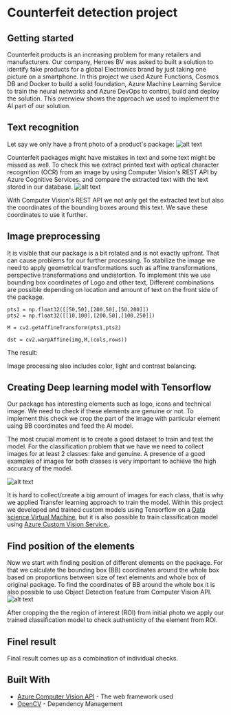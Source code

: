 # Counterfeit detection project

## Getting started
Counterfeit products is an increasing problem for many retailers and manufacturers. Our company, Heroes BV was asked to built a solution to identify fake products for a global Electronics brand by just taking one picture on a smartphone. In this project we used Azure Functions, Cosmos DB and Docker to build a solid foundation, Azure Machine Learning Service to train the neural networks and Azure DevOps to control, build and deploy the solution. This overwiew shows the approach we used to implement the AI part of our solution.

## Text  recognition
Let say we only have a front photo of a product's package:
![alt text](https://camo.githubusercontent.com/d4f8564ac8814286de6fe9868ed51c653923eb89/687474703a2f2f74686568756e74696e67746f6e69616e2e636f6d2f77702d636f6e74656e742f75706c6f6164732f323031342f31322f7061636b6167655f7069632e6a7067)

Counterfeit packages might have mistakes in text and some text might be missed as well. To check this we extract printed text with optical character recognition (OCR) from an image by using Computer Vision's REST API by Azure Cognitive Services. and compare the extracted text with the text stored in our database.
![alt text](https://camo.githubusercontent.com/d4f8564ac8814286de6fe9868ed51c653923eb89/687474703a2f2f74686568756e74696e67746f6e69616e2e636f6d2f77702d636f6e74656e742f75706c6f6164732f323031342f31322f7061636b6167655f7069632e6a7067)


With Computer Vision's REST API we not only get the extracted text but also the coordinates of the bounding boxes around this text. We save these coordinates to use it further.


## Image preprocessing
It is visible that our package is a bit rotated and is not exactly upfront. That can cause problems for our further processing. To stabilize the image we need to apply geometrical transformations such as affine transformations, perspective transformations and undistortion. To implement this we use bounding box coordinates of Logo and other text,  Different combinations are possible depending on location and amount of text on the front side of the package. 

```
pts1 = np.float32([[50,50],[200,50],[50,200]])
pts2 = np.float32([[10,100],[200,50],[100,250]])

M = cv2.getAffineTransform(pts1,pts2)

dst = cv2.warpAffine(img,M,(cols,rows))
```
The result:


Image processing also includes color, light and contrast balancing.

## Creating Deep learning model with Tensorflow
Our package has interesting elements such as logo, icons and technical image. We need to check if these elements are genuine or not. To implement this check we crop the part of the image with particular element using BB coordinates and feed the AI model.

The most crucial moment is to create a good dataset to train and test the model. For the classification problem that we have we need to collect images for at least 2 classes: fake and genuine. A presence of a good examples of images for both classes is very important to achieve the high accuracy of the model. 

![alt text](https://camo.githubusercontent.com/d4f8564ac8814286de6fe9868ed51c653923eb89/687474703a2f2f74686568756e74696e67746f6e69616e2e636f6d2f77702d636f6e74656e742f75706c6f6164732f323031342f31322f7061636b6167655f7069632e6a7067)


It is hard to collect/create a big amount of images for each class, that is why we applied Transfer learning approach to train the model. Within this project we developed and trained custom models using Tensorflow on a [Data science Virtual Machine](https://azure.microsoft.com/en-us/services/virtual-machines/data-science-virtual-machines/), but it is also possible to train classification model using [Azure Custom Vision Service.](https://www.customvision.ai/).



## Find position of the elements
Now we start with finding position of different elements on the package. For that we calculate the bounding box (BB) coordinates around the whole box based on proportions between size of text elements and whole box of original package. To find the coordinates of BB around the whole box it is also possible to use Object Detection feature from Computer Vision API.
![alt text](https://camo.githubusercontent.com/d4f8564ac8814286de6fe9868ed51c653923eb89/687474703a2f2f74686568756e74696e67746f6e69616e2e636f6d2f77702d636f6e74656e742f75706c6f6164732f323031342f31322f7061636b6167655f7069632e6a7067)

After cropping the the region of interest (ROI) from initial photo we apply our trained classification model to check authenticity of the element from ROI. 

## Finel result
Final result comes up as a combination of individual checks.

## Built With

* [Azure Computer Vision API](https://docs.microsoft.com/en-us/azure/cognitive-services/computer-vision/quickstarts/python-print-text) - The web framework used
* [OpenCV](https://opencv.org/) - Dependency Management



